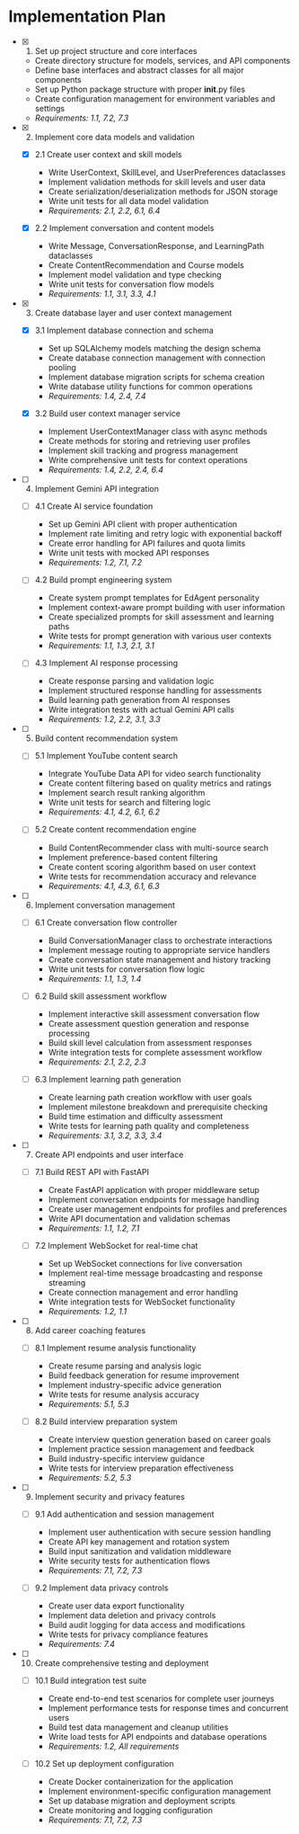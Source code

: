 # Implementation Plan

- [x] 1. Set up project structure and core interfaces
  - Create directory structure for models, services, and API components
  - Define base interfaces and abstract classes for all major components
  - Set up Python package structure with proper __init__.py files
  - Create configuration management for environment variables and settings
  - _Requirements: 1.1, 7.2, 7.3_

- [x] 2. Implement core data models and validation
  - [x] 2.1 Create user context and skill models
    - Write UserContext, SkillLevel, and UserPreferences dataclasses
    - Implement validation methods for skill levels and user data
    - Create serialization/deserialization methods for JSON storage
    - Write unit tests for all data model validation
    - _Requirements: 2.1, 2.2, 6.1, 6.4_

  - [x] 2.2 Implement conversation and content models
    - Write Message, ConversationResponse, and LearningPath dataclasses
    - Create ContentRecommendation and Course models
    - Implement model validation and type checking
    - Write unit tests for conversation flow models
    - _Requirements: 1.1, 3.1, 3.3, 4.1_

- [x] 3. Create database layer and user context management
  - [x] 3.1 Implement database connection and schema
    - Set up SQLAlchemy models matching the design schema
    - Create database connection management with connection pooling
    - Implement database migration scripts for schema creation
    - Write database utility functions for common operations
    - _Requirements: 1.4, 2.4, 7.4_

  - [x] 3.2 Build user context manager service
    - Implement UserContextManager class with async methods
    - Create methods for storing and retrieving user profiles
    - Implement skill tracking and progress management
    - Write comprehensive unit tests for context operations
    - _Requirements: 1.4, 2.2, 2.4, 6.4_

- [ ] 4. Implement Gemini API integration
  - [ ] 4.1 Create AI service foundation
    - Set up Gemini API client with proper authentication
    - Implement rate limiting and retry logic with exponential backoff
    - Create error handling for API failures and quota limits
    - Write unit tests with mocked API responses
    - _Requirements: 1.2, 7.1, 7.2_

  - [ ] 4.2 Build prompt engineering system
    - Create system prompt templates for EdAgent personality
    - Implement context-aware prompt building with user information
    - Create specialized prompts for skill assessment and learning paths
    - Write tests for prompt generation with various user contexts
    - _Requirements: 1.1, 1.3, 2.1, 3.1_

  - [ ] 4.3 Implement AI response processing
    - Create response parsing and validation logic
    - Implement structured response handling for assessments
    - Build learning path generation from AI responses
    - Write integration tests with actual Gemini API calls
    - _Requirements: 1.2, 2.2, 3.1, 3.3_

- [ ] 5. Build content recommendation system
  - [ ] 5.1 Implement YouTube content search
    - Integrate YouTube Data API for video search functionality
    - Create content filtering based on quality metrics and ratings
    - Implement search result ranking algorithm
    - Write unit tests for search and filtering logic
    - _Requirements: 4.1, 4.2, 6.1, 6.2_

  - [ ] 5.2 Create content recommendation engine
    - Build ContentRecommender class with multi-source search
    - Implement preference-based content filtering
    - Create content scoring algorithm based on user context
    - Write tests for recommendation accuracy and relevance
    - _Requirements: 4.1, 4.3, 6.1, 6.3_

- [ ] 6. Implement conversation management
  - [ ] 6.1 Create conversation flow controller
    - Build ConversationManager class to orchestrate interactions
    - Implement message routing to appropriate service handlers
    - Create conversation state management and history tracking
    - Write unit tests for conversation flow logic
    - _Requirements: 1.1, 1.3, 1.4_

  - [ ] 6.2 Build skill assessment workflow
    - Implement interactive skill assessment conversation flow
    - Create assessment question generation and response processing
    - Build skill level calculation from assessment responses
    - Write integration tests for complete assessment workflow
    - _Requirements: 2.1, 2.2, 2.3_

  - [ ] 6.3 Implement learning path generation
    - Create learning path creation workflow with user goals
    - Implement milestone breakdown and prerequisite checking
    - Build time estimation and difficulty assessment
    - Write tests for learning path quality and completeness
    - _Requirements: 3.1, 3.2, 3.3, 3.4_

- [ ] 7. Create API endpoints and user interface
  - [ ] 7.1 Build REST API with FastAPI
    - Create FastAPI application with proper middleware setup
    - Implement conversation endpoints for message handling
    - Create user management endpoints for profiles and preferences
    - Write API documentation and validation schemas
    - _Requirements: 1.1, 1.2, 7.1_

  - [ ] 7.2 Implement WebSocket for real-time chat
    - Set up WebSocket connections for live conversation
    - Implement real-time message broadcasting and response streaming
    - Create connection management and error handling
    - Write integration tests for WebSocket functionality
    - _Requirements: 1.2, 1.1_

- [ ] 8. Add career coaching features
  - [ ] 8.1 Implement resume analysis functionality
    - Create resume parsing and analysis logic
    - Build feedback generation for resume improvement
    - Implement industry-specific advice generation
    - Write tests for resume analysis accuracy
    - _Requirements: 5.1, 5.3_

  - [ ] 8.2 Build interview preparation system
    - Create interview question generation based on career goals
    - Implement practice session management and feedback
    - Build industry-specific interview guidance
    - Write tests for interview preparation effectiveness
    - _Requirements: 5.2, 5.3_

- [ ] 9. Implement security and privacy features
  - [ ] 9.1 Add authentication and session management
    - Implement user authentication with secure session handling
    - Create API key management and rotation system
    - Build input sanitization and validation middleware
    - Write security tests for authentication flows
    - _Requirements: 7.1, 7.2, 7.3_

  - [ ] 9.2 Implement data privacy controls
    - Create user data export functionality
    - Implement data deletion and privacy controls
    - Build audit logging for data access and modifications
    - Write tests for privacy compliance features
    - _Requirements: 7.4_

- [ ] 10. Create comprehensive testing and deployment
  - [ ] 10.1 Build integration test suite
    - Create end-to-end test scenarios for complete user journeys
    - Implement performance tests for response times and concurrent users
    - Build test data management and cleanup utilities
    - Write load tests for API endpoints and database operations
    - _Requirements: 1.2, All requirements_

  - [ ] 10.2 Set up deployment configuration
    - Create Docker containerization for the application
    - Implement environment-specific configuration management
    - Set up database migration and deployment scripts
    - Create monitoring and logging configuration
    - _Requirements: 7.1, 7.2, 7.3_